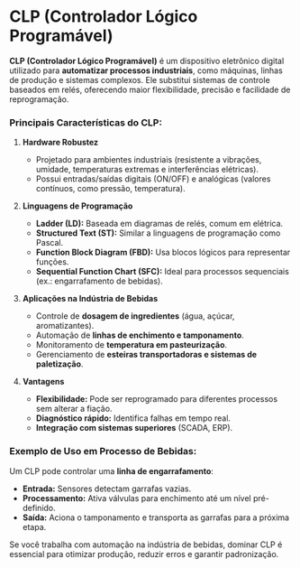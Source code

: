 # CLP (Controlador Lógico Programável)

**CLP (Controlador Lógico Programável)** é um dispositivo eletrônico digital utilizado para **automatizar processos industriais**, como máquinas, linhas de produção e sistemas complexos. Ele substitui sistemas de controle baseados em relés, oferecendo maior flexibilidade, precisão e facilidade de reprogramação.

### **Principais Características do CLP:**

1. **Hardware Robustez**

   - Projetado para ambientes industriais (resistente a vibrações, umidade, temperaturas extremas e interferências elétricas).
   - Possui entradas/saídas digitais (ON/OFF) e analógicas (valores contínuos, como pressão, temperatura).

2. **Linguagens de Programação**

   - **Ladder (LD):** Baseada em diagramas de relés, comum em elétrica.
   - **Structured Text (ST):** Similar a linguagens de programação como Pascal.
   - **Function Block Diagram (FBD):** Usa blocos lógicos para representar funções.
   - **Sequential Function Chart (SFC):** Ideal para processos sequenciais (ex.: engarrafamento de bebidas).

3. **Aplicações na Indústria de Bebidas**

   - Controle de **dosagem de ingredientes** (água, açúcar, aromatizantes).
   - Automação de **linhas de enchimento e tamponamento**.
   - Monitoramento de **temperatura em pasteurização**.
   - Gerenciamento de **esteiras transportadoras e sistemas de paletização**.

4. **Vantagens**
   - **Flexibilidade:** Pode ser reprogramado para diferentes processos sem alterar a fiação.
   - **Diagnóstico rápido:** Identifica falhas em tempo real.
   - **Integração com sistemas superiores** (SCADA, ERP).

### **Exemplo de Uso em Processo de Bebidas:**

Um CLP pode controlar uma **linha de engarrafamento**:

- **Entrada:** Sensores detectam garrafas vazias.
- **Processamento:** Ativa válvulas para enchimento até um nível pré-definido.
- **Saída:** Aciona o tamponamento e transporta as garrafas para a próxima etapa.

Se você trabalha com automação na indústria de bebidas, dominar CLP é essencial para otimizar produção, reduzir erros e garantir padronização.
